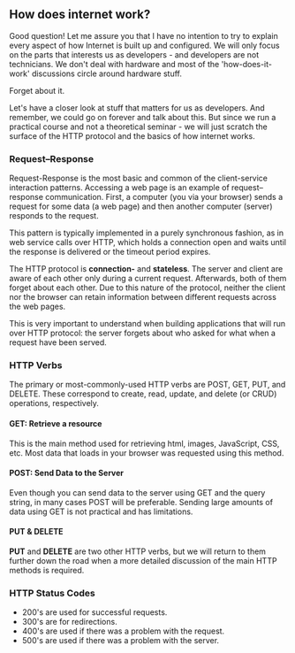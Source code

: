 ## How does internet work?
Good question! Let me assure you that I have no intention to try to explain every aspect of how Internet is built up and configured. We will only focus on the parts that interests us as developers - and developers are not technicians. We don't deal with hardware and most of the 'how-does-it-work' discussions circle around hardware stuff. 

Forget about it.

Let's have a closer look at stuff that matters for us as developers. And remember, we could go on forever and talk about this. But since we run a practical course and not a theoretical seminar - we will just scratch the surface of the HTTP protocol and the basics of how internet works.

### Request–Response
Request-Response is the most basic and common of the client-service interaction patterns. Accessing a web page is an example of request–response communication. First, a  computer (you via your browser) sends a request for some data (a web page) and then another computer (server) responds to the request. 

This pattern is typically implemented in a purely synchronous fashion, as in web service calls over HTTP, which holds a connection open and waits until the response is delivered or the timeout period expires. 

The HTTP protocol is **connection-** and **stateless**. The server and client are aware of each other only during a current request. Afterwards, both of them forget about each other. Due to this nature of the protocol, neither the client nor the browser can retain information between different requests across the web pages.

This is very important to understand when building applications that will run over HTTP protocol: the server forgets about who asked for what when a request have been served. 

### HTTP Verbs
The primary or most-commonly-used HTTP verbs are POST, GET, PUT, and DELETE. These correspond to create, read, update, and delete (or CRUD) operations, respectively. 

#### GET: Retrieve a resource

This is the main method used for retrieving html, images, JavaScript, CSS, etc. Most data that loads in your browser was requested using this method.

#### POST: Send Data to the Server

Even though you can send data to the server using GET and the query string, in many cases POST will be preferable. Sending large amounts of data using GET is not practical and has limitations.

#### PUT & DELETE
**PUT** and **DELETE** are two other HTTP verbs, but we will return to them further down the road when a more detailed discussion of the main HTTP methods is required. 

### HTTP Status Codes
* 200's are used for successful requests.
* 300's are for redirections.
* 400's are used if there was a problem with the request.
* 500's are used if there was a problem with the server.






